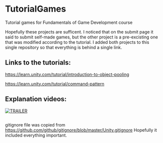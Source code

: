 # TutorialGames
Tutorial games for Fundamentals of Game Development course

Hopefully these projects are sufficent. I noticed that on the submit page it said to submit self-made games, but the other project is a pre-excisting one that was modified according to the tutorial. I added both projects to this single repository so that everything is behind a single link.

## Links to the tutorials:

https://learn.unity.com/tutorial/introduction-to-object-pooling

https://learn.unity.com/tutorial/command-pattern


## Explanation videos:

[![TRAILER](https://img.youtube.com/vi/t0ReNxO8Md8/0.jpg)](https://www.youtube.com/watch?v=t0ReNxO8Md8)


##  
gitignore file was copied from 
https://github.com/github/gitignore/blob/master/Unity.gitignore 
Hopefully it included everything important.
